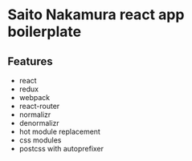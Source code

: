 # Saito Nakamura react app boilerplate

## Features

* react
* redux
* webpack
* react-router
* normalizr
* denormalizr
* hot module replacement
* css modules
* postcss with autoprefixer
